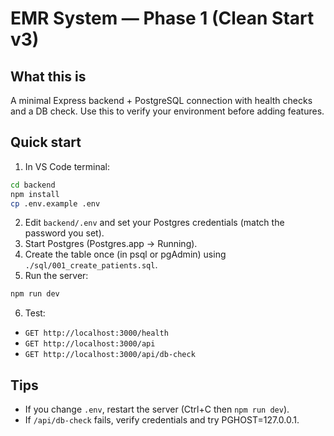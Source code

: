 # EMR System — Phase 1 (Clean Start v3)

## What this is
A minimal Express backend + PostgreSQL connection with health checks and a DB check.
Use this to verify your environment before adding features.

## Quick start
1) In VS Code terminal:
```bash
cd backend
npm install
cp .env.example .env
```
2) Edit `backend/.env` and set your Postgres credentials (match the password you set).
3) Start Postgres (Postgres.app → Running).
4) Create the table once (in psql or pgAdmin) using `./sql/001_create_patients.sql`.
5) Run the server:
```bash
npm run dev
```
6) Test:
- `GET http://localhost:3000/health`
- `GET http://localhost:3000/api`
- `GET http://localhost:3000/api/db-check`

## Tips
- If you change `.env`, restart the server (Ctrl+C then `npm run dev`).
- If `/api/db-check` fails, verify credentials and try PGHOST=127.0.0.1.